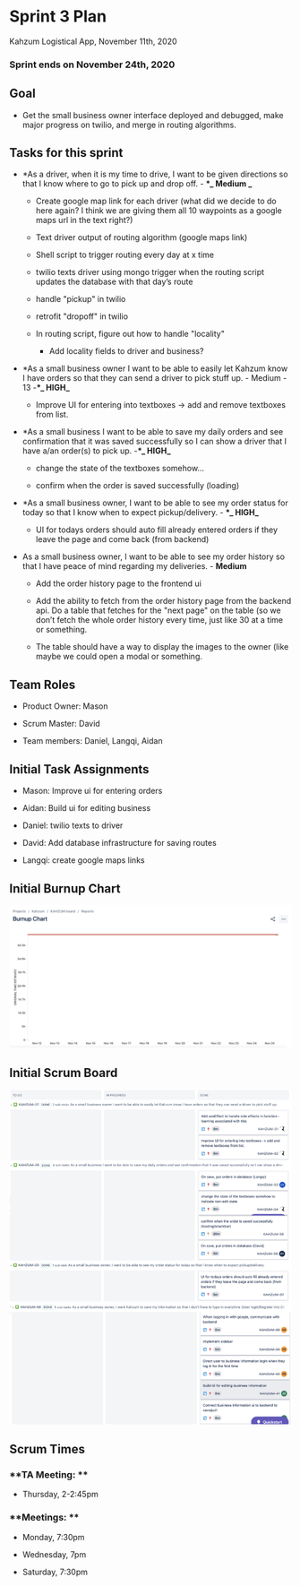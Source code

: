 # Sprint 3 Plan

Kahzum Logistical App, November 11th, 2020

### **Sprint ends on November 24th, 2020**

## Goal

- Get the small business owner interface deployed and debugged, make major progress on twilio, and merge in routing algorithms.

## Tasks for this sprint

- \*As a driver, when it is my time to drive, I want to be given directions so that I know where to go to pick up and drop off. - **\*_ Medium _**

  - Create google map link for each driver (what did we decide to do here again? I think we are giving them all 10 waypoints as a google maps url in the text right?)

  - Text driver output of routing algorithm (google maps link)

  - Shell script to trigger routing every day at x time

  - twilio texts driver using mongo trigger when the routing script updates the database with that day’s route

  - handle "pickup" in twilio

  - retrofit "dropoff" in twilio

  - In routing script, figure out how to handle "locality"

    - Add locality fields to driver and business?

- \*As a small business owner I want to be able to easily let Kahzum know I have orders so that they can send a driver to pick stuff up. - Medium - 13 -**\*_ HIGH_**

  - Improve UI for entering into textboxes -> add and remove textboxes from list.

- \*As a small business I want to be able to save my daily orders and see confirmation that it was saved successfully so I can show a driver that I have a/an order(s) to pick up. -**\*_ HIGH_**

  - change the state of the textboxes somehow…

  - confirm when the order is saved successfully (loading)

- \*As a small business owner, I want to be able to see my order status for today so that I know when to expect pickup/delivery. - **\*_ HIGH_**

  - UI for todays orders should auto fill already entered orders if they leave the page and come back (from backend)

- As a small business owner, I want to be able to see my order history so that I have peace of mind regarding my deliveries. - **Medium**

  - Add the order history page to the frontend ui

  - Add the ability to fetch from the order history page from the backend api. Do a table that fetches for the "next page" on the table (so we don’t fetch the whole order history every time, just like 30 at a time or something.

  - The table should have a way to display the images to the owner (like maybe we could open a modal or something.

## Team Roles

- Product Owner: Mason

- Scrum Master: David

- Team members: Daniel, Langqi, Aidan

## Initial Task Assignments

- Mason: Improve ui for entering orders

- Aidan: Build ui for editing business

- Daniel: twilio texts to driver

- David: Add database infrastructure for saving routes

- Langqi: create google maps links

## Initial Burnup Chart

![image alt text](Pre-Burnup-3.png)

## Initial Scrum Board

![image alt text](Sprint-3-scrum.png)

## Scrum Times

### **TA Meeting: **

- Thursday, 2-2:45pm

### **Meetings: **

- Monday, 7:30pm

- Wednesday, 7pm

- Saturday, 7:30pm
